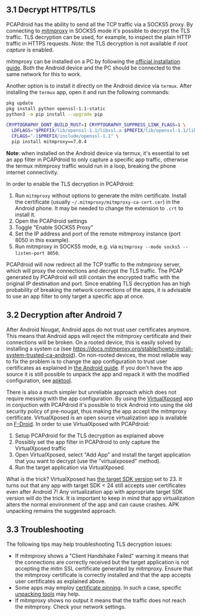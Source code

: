 ## 3.1 Decrypt HTTPS/TLS

PCAPdroid has the ability to send all the TCP traffic via a SOCKS5 proxy. By connecting to [mitmproxy](https://github.com/mitmproxy/mitmproxy) in SOCKS5 mode it's possible to decrypt the TLS traffic. TLS decryption can be used, for example, to inspect the plain HTTP traffic in HTTPS requests. *Note*: the TLS decryption is not available if *root capture* is enabled.

mitmproxy can be installed on a PC by following the [official installation guide](https://docs.mitmproxy.org/stable/overview-installation). Both the Android device and the PC should be connected to the same network for this to work.

Another option is to install it directly on the Android device via `termux`. After installing the `termux` app, open it and run the following commands:

```bash
pkg update
pkg install python openssl-1.1-static
python3 -m pip install --upgrade pip

CRYPTOGRAPHY_DONT_BUILD_RUST=1 CRYPTOGRAPHY_SUPPRESS_LINK_FLAGS=1 \
  LDFLAGS="$PREFIX/lib/openssl-1.1/libssl.a $PREFIX/lib/openssl-1.1/libcrypto.a" \
  CFLAGS="-I$PREFIX/include/openssl-1.1" \
  pip install mitmproxy==7.0.4
```

**Note**: when installed on the Android device via termux, it's essential to set an app filter in PCAPdroid to only capture a specific app traffic, otherwise the termux mitmproxy traffic would run in a loop, breaking the phone internet connectivity.

In order to enable the TLS decryption in PCAPdroid:

1. Run `mitmproxy` without options to generate the mitm certificate. Install the certificate (usually `~/.mitmproxy/mitmproxy-ca-cert.cer`) in the Android phone. It may be needed to change the extension to `.crt` to install it.
2. Open the PCAPdroid settings
3. Toggle "Enable SOCKS5 Proxy"
4. Set the IP address and port of the remote mitmproxy instance (port 8050 in this example).
5. Run mitmproxy in SOCKS5 mode, e.g. via `mitmproxy --mode socks5 --listen-port 8050`.

PCAPdroid will now redirect all the TCP traffic to the mitmproxy server, which will proxy the connections and decrypt the TLS traffic.
The PCAP generated by PCAPdroid will still contain the encrypted traffic with the original IP destination and port.
Since enabling TLS decryption has an high probability of breaking the network connections of the apps, it is advisable to use an app filter to only target a specific app at once.

## 3.2 Decryption after Android 7

After Android Nougat, Android apps do not trust user certificates anymore. This means that Android apps will reject the mitmproxy certificate and their connections will be broken. On a rooted device, this is easily solved by installing a system ca (see https://docs.mitmproxy.org/stable/howto-install-system-trusted-ca-android). On non-rooted devices, the most reliable way to fix the problem is to change the app configuration to trust user certificates as explained in [the Android guide](https://developer.android.com/training/articles/security-config.html). If you don't have the app source it is still possible to unpack the app and repack it with the modified configuration, see [apktool](https://ibotpeaches.github.io/Apktool).

There is also a much simpler but unreliable approach which does not require messing with the app configuration. By using the [VirtualXposed](https://github.com/android-hacker/VirtualXposed) app in conjuction with PCAPdroid it's possible to trick Android into using the old security policy of pre-nougat, thus making the app accept the mitmproxy certificate. VirtualXposed is an open source virtualization app is available on [F-Droid](https://f-droid.org/en/packages/io.va.exposed/). In order to use VirtualXposed with PCAPdroid:

1. Setup PCAPdroid for the TLS decryption as explained above
2. Possibly set the app filter in PCAPdroid to only capture the VirtualXposed traffic
3. Open VirtualXposed, select "Add App" and install the target application that you want to decrypt (use the "virtualxposed" method).
4. Run the target application via VirtualXposed.

What is the trick? VirtualXposed has [the target SDK version](https://github.com/android-hacker/VirtualXposed/blob/vxp/VirtualApp/app/build.gradle) set to 23. It turns out that any app with target SDK < 24 still accepts user certificates even after Android 7! Any virtualization app with appropriate target SDK version will do the trick. It is important to keep in mind that app virtualization alters the normal environment of the app and can cause crashes. APK unpacking remains the suggested approach.

## 3.3 Troubleshooting

The following tips may help troubleshooting TLS decryption issues:

- If mitmproxy shows a "Client Handshake Failed" warning it means that the connections are correctly received but the target application is not accepting the mitm SSL certificate generated by mitmproxy. Ensure that the mitmproxy certificate is correctly installed and that the app accepts user certificates as explained above.
- Some apps may employ [certificate pinning](https://developer.android.com/training/articles/security-ssl#Pinning). In such a case, specific [unpacking tools](https://github.com/shroudedcode/apk-mitm) may help.
- If mitmproxy shows no output it means that the traffic does not reach the mitmproxy. Check your network settings.
